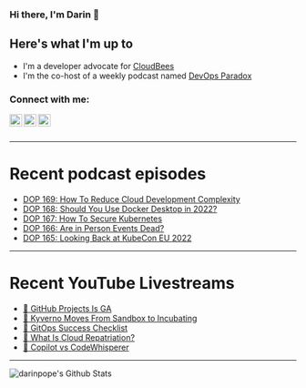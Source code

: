 ### Hi there, I'm Darin 👋

## Here's what I'm up to
- I'm a developer advocate for [CloudBees][cloudbees-website]
- I'm the co-host of a weekly podcast named [DevOps Paradox][dop-website]

### Connect with me:

[<img align="left" alt="darinpope | Twitter" width="22px" src="https://cdn.jsdelivr.net/npm/simple-icons@v3/icons/twitter.svg" />][twitter]
[<img align="left" alt="darinpope | LinkedIn" width="22px" src="https://cdn.jsdelivr.net/npm/simple-icons@v3/icons/linkedin.svg" />][linkedin]
[<img align="left" alt="darinpope | Instagram" width="22px" src="https://cdn.jsdelivr.net/npm/simple-icons@v3/icons/instagram.svg" />][instagram]

<br />
<br />

---

# Recent podcast episodes
<!-- BLOG-POST-LIST:START -->
- [DOP 169: How To Reduce Cloud Development Complexity](https://www.devopsparadox.com/episodes/how-to-reduce-cloud-development-complexity-169/)
- [DOP 168: Should You Use Docker Desktop in 2022?](https://www.devopsparadox.com/episodes/should-you-use-docker-desktop-in-2022-168/)
- [DOP 167: How To Secure Kubernetes](https://www.devopsparadox.com/episodes/how-to-secure-kubernetes-167/)
- [DOP 166: Are in Person Events Dead?](https://www.devopsparadox.com/episodes/are-in-person-events-dead-166/)
- [DOP 165: Looking Back at KubeCon EU 2022](https://www.devopsparadox.com/episodes/looking-back-at-kubecon-eu-2022-165/)
<!-- BLOG-POST-LIST:END -->

---

# Recent YouTube Livestreams
<!-- YOUTUBE:START -->
- [🔴 GitHub Projects Is GA](https://www.youtube.com/watch?v=MSuI-Vd6HFs)
- [🔴 Kyverno Moves From Sandbox to Incubating](https://www.youtube.com/watch?v=Tdp8a6zHWQ0)
- [🔴 GitOps Success Checklist](https://www.youtube.com/watch?v=BBYbrD5iJAo)
- [🔴 What Is Cloud Repatriation?](https://www.youtube.com/watch?v=E_jEIXGoaqc)
- [🔴 Copilot vs CodeWhisperer](https://www.youtube.com/watch?v=2BPEUNis0v0)
<!-- YOUTUBE:END -->

---

<img align="left" alt="darinpope's Github Stats" src="https://github-readme-stats.codestackr.vercel.app/api?username=darinpope&show_icons=true&hide_border=true" />


[website]: https://www.darinpope.com/
[twitter]: https://twitter.com/darinpope
[youtube]: https://youtube.com/darinpope
[instagram]: https://instagram.com/darinpope
[linkedin]: https://linkedin.com/in/darinpope
[cloudbees-website]: https://www.cloudbees.com/
[dop-website]: https://www.devopsparadox.com/

<!--
**darinpope/darinpope** is a ✨ _special_ ✨ repository because its `README.md` (this file) appears on your GitHub profile.

Here are some ideas to get you started:

- 🔭 I’m currently working on ...
- 🌱 I’m currently learning ...
- 👯 I’m looking to collaborate on ...
- 🤔 I’m looking for help with ...
- 💬 Ask me about ...
- 📫 How to reach me: ...
- 😄 Pronouns: ...
- ⚡ Fun fact: ...
-->
